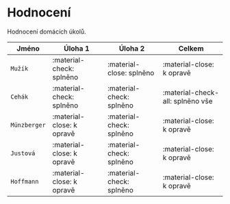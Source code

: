 # Hodnocení

Hodnocení domácích úkolů.

| Jméno        | Úloha 1                   | Úloha 2                  | Celkem                           |
| ------------ | ------------------------- | ------------------------ | -------------------------------- |
| `Mužík`      | :material-check: splněno  | :material-close: splněno | :material-close: k opravě        |
| `Cehák`      | :material-check: splněno  | :material-check: splněno | :material-check-all: splněno vše |
| `Münzberger` | :material-close: k opravě | :material-check: splněno | :material-close: k opravě        |
| `Justová`    | :material-close: k opravě | :material-check: splněno | :material-close: k opravě        |
| `Hoffmann`   | :material-close: k opravě | :material-check: splněno | :material-close: k opravě        |
